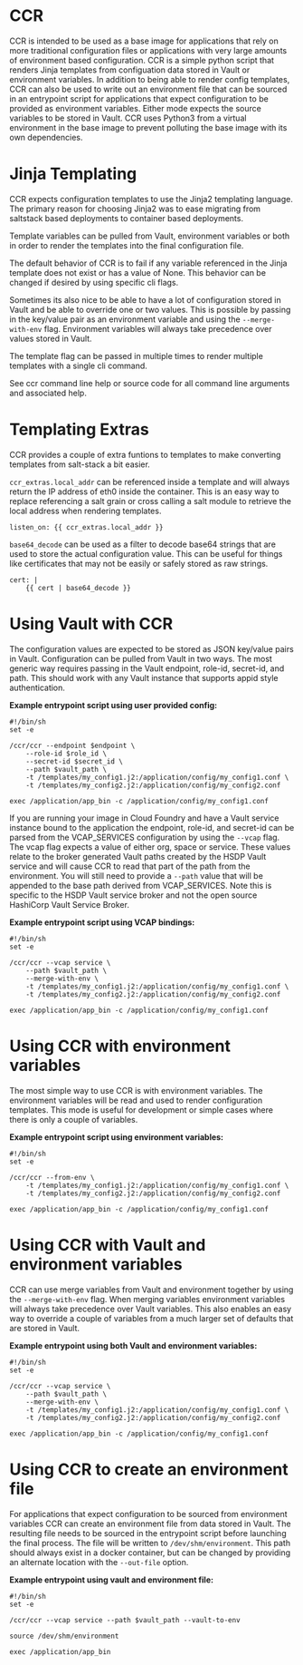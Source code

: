 CCR
===

CCR is intended to be used as a base image for applications that rely on more
traditional configuration files or applications with very large amounts of
environment based configuration.  CCR is a simple python script that renders
Jinja templates from configuation data stored in Vault or environment
variables.  In addition to being able to render config templates, CCR can also
be used to write out an environment file that can be sourced in an entrypoint
script for applications that expect configuration to be provided as environment
variables.  Either mode expects the source variables to be stored in Vault.
CCR uses Python3 from a virtual environment in the base image to prevent
polluting the base image with its own dependencies.


Jinja Templating
================

CCR expects configuration templates to use the Jinja2 templating language.
The primary reason for choosing Jinja2 was to ease migrating from saltstack
based deployments to container based deployments.

Template variables can be pulled from Vault, environment variables or both in
order to render the templates into the final configuration file.

The default behavior of CCR is to fail if any variable referenced in the Jinja
template does not exist or has a value of None.  This behavior can be changed
if desired by using specific cli flags.

Sometimes its also nice to be able to have a lot of configuration stored in
Vault and be able to override one or two values.  This is possible by passing
in the key/value pair as an environment variable and using the
`--merge-with-env` flag.  Environment variables will always take precedence
over values stored in Vault.

The template flag can be passed in multiple times to render multiple templates
with a single cli command.

See ccr command line help or source code for all command line arguments and
associated help.


Templating Extras
=========
CCR provides a couple of extra funtions to templates to make converting
templates from salt-stack a bit easier.

`ccr_extras.local_addr` can be referenced inside a template and will always
return the IP address of eth0 inside the container.  This is an easy way to
replace referencing a salt grain or cross calling a salt module to retrieve the
local address when rendering templates.
```
listen_on: {{ ccr_extras.local_addr }}
```

`base64_decode` can be used as a filter to decode base64 strings that are
used to store the actual configuration value.  This can be useful for things
like certificates that may not be easily or safely stored as raw strings.
```
cert: |
    {{ cert | base64_decode }}
```

Using Vault with CCR
==========
The configuration values are expected to be stored as JSON key/value pairs in
Vault.  Configuration can be pulled from Vault in two ways.  The most generic
way requires passing in the Vault endpoint, role-id, secret-id, and path.  This
should work with any Vault instance that supports appid style authentication.

**Example entrypoint script using user provided config:**
```
#!/bin/sh
set -e

/ccr/ccr --endpoint $endpoint \
    --role-id $role_id \
    --secret-id $secret_id \
    --path $vault_path \
    -t /templates/my_config1.j2:/application/config/my_config1.conf \
    -t /templates/my_config2.j2:/application/config/my_config2.conf

exec /application/app_bin -c /application/config/my_config1.conf
```

If you are running your image in Cloud Foundry and have a Vault service
instance bound to the application the endpoint, role-id, and secret-id can be
parsed from the VCAP_SERVICES configuration by using the `--vcap` flag.  The
vcap flag expects a value of either org, space or service.  These values relate
to the broker generated Vault paths created by the HSDP Vault service and will
cause CCR to read that part of the path from the environment.  You will still
need to provide a `--path` value that will be appended to the base path
derived from VCAP_SERVICES.  Note this is specific to the HSDP Vault service
broker and not the open source HashiCorp Vault Service Broker.

**Example entrypoint script using VCAP bindings:**
```
#!/bin/sh
set -e

/ccr/ccr --vcap service \
    --path $vault_path \
    --merge-with-env \
    -t /templates/my_config1.j2:/application/config/my_config1.conf \
    -t /templates/my_config2.j2:/application/config/my_config2.conf

exec /application/app_bin -c /application/config/my_config1.conf
```

Using CCR with environment variables
==================
The most simple way to use CCR is with environment variables.  The environment
variables will be read and used to render configuration templates.  This mode
is useful for development or simple cases where there is only a couple of
variables.

**Example entrypoint script using environment variables:**
```
#!/bin/sh
set -e

/ccr/ccr --from-env \
    -t /templates/my_config1.j2:/application/config/my_config1.conf \
    -t /templates/my_config2.j2:/application/config/my_config2.conf

exec /application/app_bin -c /application/config/my_config1.conf
```

Using CCR with Vault and environment variables
=======================
CCR can use merge variables from Vault and environment together by using the
`--merge-with-env` flag.  When merging variables environment variables will
always take precedence over Vault variables.  This also enables an easy way
to override a couple of variables from a much larger set of defaults that are
stored in Vault.

**Example entrypoint using both Vault and environment variables:**
```
#!/bin/sh
set -e

/ccr/ccr --vcap service \
    --path $vault_path \
    --merge-with-env \
    -t /templates/my_config1.j2:/application/config/my_config1.conf \
    -t /templates/my_config2.j2:/application/config/my_config2.conf

exec /application/app_bin -c /application/config/my_config1.conf
```

Using CCR to create an environment file
====================
For applications that expect configuration to be sourced from environment
variables CCR can create an environment file from data stored in Vault.  The
resulting file needs to be sourced in the entrypoint script before launching
the final process.  The file will be written to `/dev/shm/environment`.  This
path should always exist in a docker container, but can be changed by providing
an alternate location with the `--out-file` option.

**Example entrypoint using vault and environment file:**
```
#!/bin/sh
set -e

/ccr/ccr --vcap service --path $vault_path --vault-to-env

source /dev/shm/environment

exec /application/app_bin
```

